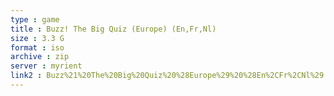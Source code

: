 ```yaml
---
type : game
title : Buzz! The Big Quiz (Europe) (En,Fr,Nl)
size : 3.3 G
format : iso
archive : zip
server : myrient
link2 : Buzz%21%20The%20Big%20Quiz%20%28Europe%29%20%28En%2CFr%2CNl%29
---
```

